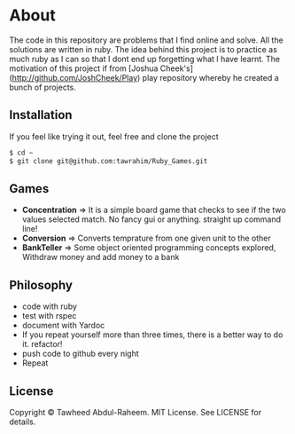 # About
The code in this repository are problems that I find online and solve. All the solutions are
written in ruby. The idea behind this project is to practice as much ruby as I can so that I dont
end up forgetting what I have learnt. The motivation of this project if from [Joshua Cheek's] (http://github.com/JoshCheek/Play)
play repository whereby he created a bunch of projects. 


## Installation
If you feel like trying it out, feel free and clone the project
```bash
$ cd ~
$ git clone git@github.com:tawrahim/Ruby_Games.git
```

## Games
* **Concentration** => It is a simple board game that checks to see if the two values selected match. No fancy gui or anything. straight up command line!
* **Conversion** => Converts temprature from one given unit to the other
* **BankTeller** => Some object oriented programming concepts explored, Withdraw money and add money to a bank

## Philosophy
* code with ruby
* test with rspec
* document with Yardoc
* If you repeat yourself more than three times, there is a better way to do it. refactor!
* push code to github every night
* Repeat

## License

Copyright © Tawheed Abdul-Raheem.  MIT License.  See LICENSE for details.

